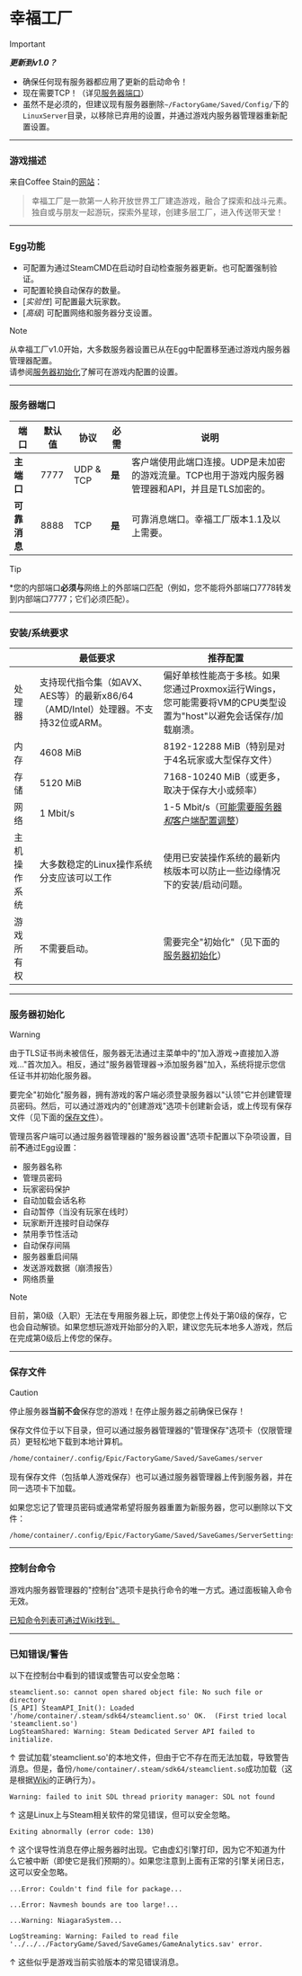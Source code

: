 # 幸福工厂

> [!IMPORTANT]
> ***更新到v1.0？***
> - 确保任何现有服务器都应用了更新的启动命令！
> - 现在需要TCP！（详见[服务器端口](#服务器端口)）
> - 虽然不是必须的，但建议现有服务器删除`~/FactoryGame/Saved/Config/`下的`LinuxServer`目录，以移除已弃用的设置，并通过游戏内服务器管理器重新配置设置。
___

### 游戏描述

来自Coffee Stain的[网站](https://www.satisfactorygame.com/)：
> 幸福工厂是一款第一人称开放世界工厂建造游戏，融合了探索和战斗元素。独自或与朋友一起游玩，探索外星球，创建多层工厂，进入传送带天堂！

___

### Egg功能

- 可配置为通过SteamCMD在启动时自动检查服务器更新。也可配置强制验证。
- 可配置轮换自动保存的数量。
- [*实验性*] 可配置最大玩家数。
- [*高级*] 可配置网络和服务器分支设置。

> [!NOTE]
> 从幸福工厂v1.0开始，大多数服务器设置已从在Egg中配置移至通过游戏内服务器管理器配置。\
> 请参阅[服务器初始化](#服务器初始化)了解可在游戏内配置的设置。

___

### 服务器端口

| 端口          | 默认值 | 协议     | 必需   | 说明                                                                                                                                                  |
|---------------|---------|-----------|---------|--------------------------------------------------------------------------------------------------------------------------------------------------------|
| **主端口**   | 7777    | UDP & TCP | **是** | 客户端使用此端口连接。UDP是未加密的游戏流量。TCP也用于游戏内服务器管理器和API，并且是TLS加密的。 |
| **可靠消息** | 8888    | TCP       | **是** | 可靠消息端口。幸福工厂版本1.1及以上需要。                                                                    |

> [!TIP]
> \*您的内部端口**必须与**网络上的外部端口匹配（例如，您不能将外部端口7778转发到内部端口7777；它们必须匹配）。

___

### 安装/系统要求

|  | 最低要求 | 推荐配置 |
|---------|---------|---------|
| 处理器 | 支持现代指令集（如AVX、AES等）的最新x86/64（AMD/Intel）处理器。不支持32位或ARM。 | 偏好单核性能高于多核。如果您通过Proxmox运行Wings，您可能需要将VM的CPU类型设置为"host"以避免会话保存/加载崩溃。 |
| 内存 | 4608 MiB | 8192-12288 MiB（特别是对于4名玩家或大型保存文件） |
| 存储 | 5120 MiB | 7168-10240 MiB（或更多，取决于保存大小或频率） |
| 网络 | 1 Mbit/s | 1-5 Mbit/s（[可能需要服务器*和*客户端配置调整](https://satisfactory.wiki.gg/wiki/Multiplayer#Temporary_lag_solution)） |
| 主机操作系统 | 大多数稳定的Linux操作系统分支应该可以工作 | 使用已安装操作系统的最新内核版本可以防止一些边缘情况下的安装/启动问题。 |
| 游戏所有权 | 不需要启动。 | 需要完全"初始化"（见下面的[服务器初始化](#服务器初始化)） |

___

### 服务器初始化

> [!WARNING]
> 由于TLS证书尚未被信任，服务器无法通过主菜单中的"加入游戏->直接加入游戏..."首次加入。相反，通过"服务器管理器->添加服务器"加入，系统将提示您信任证书并初始化服务器。

要完全"初始化"服务器，拥有游戏的客户端必须登录服务器以"认领"它并创建管理员密码。然后，可以通过游戏内的"创建游戏"选项卡创建新会话，或上传现有保存文件（见下面的[保存文件](#保存文件)）。

管理员客户端可以通过服务器管理器的"服务器设置"选项卡配置以下杂项设置，目前**不**通过Egg设置：

- 服务器名称
- 管理员密码
- 玩家密码保护
- 自动加载会话名称
- 自动暂停（当没有玩家在线时）
- 玩家断开连接时自动保存
- 禁用季节性活动
- 自动保存间隔
- 服务器重启间隔
- 发送游戏数据（崩溃报告）
- 网络质量

> [!NOTE]
> 目前，第0级（入职）无法在专用服务器上玩，即使您上传处于第0级的保存，它也会自动解锁。如果您想玩游戏开始部分的入职，建议您先玩本地多人游戏，然后在完成第0级后上传您的保存。

___

### 保存文件

> [!CAUTION]
> 停止服务器**当前不会**保存您的游戏！在停止服务器之前确保已保存！

保存文件位于以下目录，但可以通过服务器管理器的"管理保存"选项卡（仅限管理员）更轻松地下载到本地计算机。

```md
/home/container/.config/Epic/FactoryGame/Saved/SaveGames/server
```

现有保存文件（包括单人游戏保存）也可以通过服务器管理器上传到服务器，并在同一选项卡下加载。

如果您忘记了管理员密码或通常希望将服务器重置为新服务器，您可以删除以下文件：

```md
/home/container/.config/Epic/FactoryGame/Saved/SaveGames/ServerSettings.<your_server_query_port>.sav
```

___

### 控制台命令

游戏内服务器管理器的"控制台"选项卡是执行命令的唯一方式。通过面板输入命令无效。

[已知命令列表可通过Wiki找到。](https://satisfactory.wiki.gg/wiki/Dedicated_servers#Console_commands)

___

### 已知错误/警告

以下在控制台中看到的错误或警告可以安全忽略：

```log
steamclient.so: cannot open shared object file: No such file or directory
[S_API] SteamAPI_Init(): Loaded '/home/container/.steam/sdk64/steamclient.so' OK.  (First tried local 'steamclient.so')
LogSteamShared: Warning: Steam Dedicated Server API failed to initialize.
```

↑ 尝试加载'steamclient.so'的本地文件，但由于它不存在而无法加载，导致警告消息。但是，备份`/home/container/.steam/sdk64/steamclient.so`成功加载（这是根据[Wiki](https://satisfactory.wiki.gg/wiki/Dedicated_servers#SteamAPI_Init():_Sys_LoadModule_failed_to_load:_/path/to/.steam/sdk64/steamclient.so)的正确行为）。

```log
Warning: failed to init SDL thread priority manager: SDL not found
```

↑ 这是Linux上与Steam相关软件的常见错误，但可以安全忽略。

```log
Exiting abnormally (error code: 130)
```

↑ 这个误导性消息在停止服务器时出现。它由虚幻引擎打印，因为它不知道为什么它被中断（即使它是我们预期的）。如果您注意到上面有正常的引擎关闭日志，这可以安全忽略。

```log
...Error: Couldn't find file for package...
```

```log
...Error: Navmesh bounds are too large!...
```

```log
...Warning: NiagaraSystem...
```

```log
LogStreaming: Warning: Failed to read file '../../../FactoryGame/Saved/SaveGames/GameAnalytics.sav' error.
```

↑ 这些似乎是游戏当前实验版本的常见错误消息。 